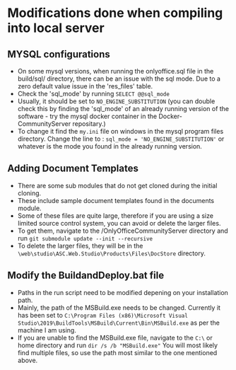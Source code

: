 # Modifications done when compiling into local server

## MYSQL configurations

* On some mysql versions, when running the onlyoffice.sql file in the build/sql/ directory, there can be an issue with the sql mode. Due to a zero default value issue in the 'res_files' table.
* Check the 'sql_mode' by running `SELECT @@sql_mode`
* Usually, it should be set to `NO_ENGINE_SUBSTITUTION` (you can double check this by finding the 'sql_mode' of an already running version of the software - try the mysql docker container in the Docker-CommunityServer repositary.)
* To change it find the `my.ini` file on windows in the mysql program files directory. Change the line to : `sql_mode = 'NO_ENGINE_SUBSTITUTION'` or whatever is the mode you found in the already running version.

## Adding Document Templates

* There are some sub modules that do not get cloned during the initial cloning.
* These include sample document templates found in the documents module.
* Some of these files are quite large, therefore if you are using a size limited source control system, you can avoid or delete the larger files.
* To get them, navigate to the /OnlyOfficeCommunityServer directory and run `git submodule update --init --recursive`
* To delete the larger files, they will be in the `\web\studio\ASC.Web.Studio\Products\Files\DocStore` directory.

## Modify the BuildandDeploy.bat file

* Paths in the run script need to be modified depening on your installation path.
* Mainly, the path of the MSBuild.exe needs to be changed. Currently it has been set to `C:\Program Files (x86)\Microsoft Visual Studio\2019\BuildTools\MSBuild\Current\Bin\MSBuild.exe` as per the machine I am using.
* If you are unable to find the MSBuild.exe file, navigate to the `C:\` or home directory and run `dir /s /b "MSBuild.exe"` You will most likely find multiple files, so use the path most similar to the one mentioned above.
